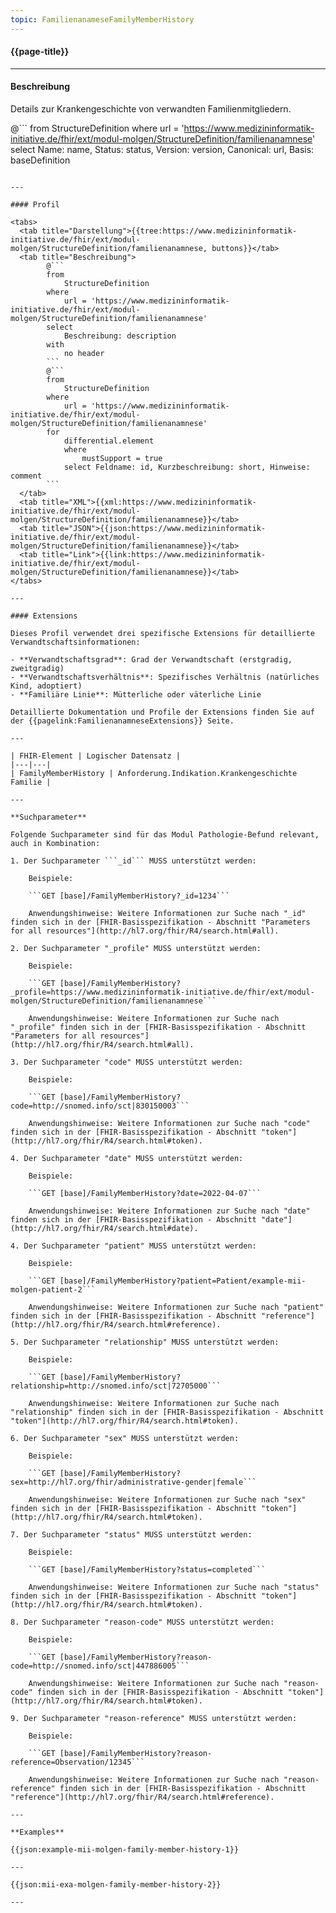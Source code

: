 ```yaml
---
topic: FamilienanameseFamilyMemberHistory
---
```


#### {{page-title}}

---

#### Beschreibung

Details zur Krankengeschichte von verwandten Familienmitgliedern.

@```
from 
    StructureDefinition 
where 
    url = 'https://www.medizininformatik-initiative.de/fhir/ext/modul-molgen/StructureDefinition/familienanamnese' 
select 
    Name: name, Status: status, Version: version, Canonical: url, Basis: baseDefinition
```

---

#### Profil

<tabs>
  <tab title="Darstellung">{{tree:https://www.medizininformatik-initiative.de/fhir/ext/modul-molgen/StructureDefinition/familienanamnese, buttons}}</tab>
  <tab title="Beschreibung">
        @```
        from
            StructureDefinition
        where
            url = 'https://www.medizininformatik-initiative.de/fhir/ext/modul-molgen/StructureDefinition/familienanamnese'
        select
            Beschreibung: description
        with
            no header
        ```
        @```
        from
            StructureDefinition
        where
            url = 'https://www.medizininformatik-initiative.de/fhir/ext/modul-molgen/StructureDefinition/familienanamnese'
        for
            differential.element
            where
                mustSupport = true
            select Feldname: id, Kurzbeschreibung: short, Hinweise: comment
        ```
  </tab>
  <tab title="XML">{{xml:https://www.medizininformatik-initiative.de/fhir/ext/modul-molgen/StructureDefinition/familienanamnese}}</tab>
  <tab title="JSON">{{json:https://www.medizininformatik-initiative.de/fhir/ext/modul-molgen/StructureDefinition/familienanamnese}}</tab>
  <tab title="Link">{{link:https://www.medizininformatik-initiative.de/fhir/ext/modul-molgen/StructureDefinition/familienanamnese}}</tab>
</tabs>

---

#### Extensions

Dieses Profil verwendet drei spezifische Extensions für detaillierte Verwandtschaftsinformationen:

- **Verwandtschaftsgrad**: Grad der Verwandtschaft (erstgradig, zweitgradig)
- **Verwandtschaftsverhältnis**: Spezifisches Verhältnis (natürliches Kind, adoptiert)
- **Familiäre Linie**: Mütterliche oder väterliche Linie

Detaillierte Dokumentation und Profile der Extensions finden Sie auf der {{pagelink:FamilienanamneseExtensions}} Seite.

---

| FHIR-Element | Logischer Datensatz |
|---|---|
| FamilyMemberHistory | Anforderung.Indikation.Krankengeschichte Familie |

--- 

**Suchparameter**

Folgende Suchparameter sind für das Modul Pathologie-Befund relevant, auch in Kombination:

1. Der Suchparameter ```_id``` MUSS unterstützt werden:

    Beispiele: 

    ```GET [base]/FamilyMemberHistory?_id=1234```

    Anwendungshinweise: Weitere Informationen zur Suche nach "_id" finden sich in der [FHIR-Basisspezifikation - Abschnitt "Parameters for all resources"](http://hl7.org/fhir/R4/search.html#all).

2. Der Suchparameter "_profile" MUSS unterstützt werden:

    Beispiele:
    
    ```GET [base]/FamilyMemberHistory?_profile=https://www.medizininformatik-initiative.de/fhir/ext/modul-molgen/StructureDefinition/familienanamnese```

    Anwendungshinweise: Weitere Informationen zur Suche nach "_profile" finden sich in der [FHIR-Basisspezifikation - Abschnitt "Parameters for all resources"](http://hl7.org/fhir/R4/search.html#all).

3. Der Suchparameter "code" MUSS unterstützt werden:

    Beispiele:

    ```GET [base]/FamilyMemberHistory?code=http://snomed.info/sct|830150003```

    Anwendungshinweise: Weitere Informationen zur Suche nach "code" finden sich in der [FHIR-Basisspezifikation - Abschnitt "token"](http://hl7.org/fhir/R4/search.html#token).

4. Der Suchparameter "date" MUSS unterstützt werden:

    Beispiele:

    ```GET [base]/FamilyMemberHistory?date=2022-04-07```

    Anwendungshinweise: Weitere Informationen zur Suche nach "date" finden sich in der [FHIR-Basisspezifikation - Abschnitt "date"](http://hl7.org/fhir/R4/search.html#date).

4. Der Suchparameter "patient" MUSS unterstützt werden:

    Beispiele:

    ```GET [base]/FamilyMemberHistory?patient=Patient/example-mii-molgen-patient-2```

    Anwendungshinweise: Weitere Informationen zur Suche nach "patient" finden sich in der [FHIR-Basisspezifikation - Abschnitt "reference"](http://hl7.org/fhir/R4/search.html#reference).

5. Der Suchparameter "relationship" MUSS unterstützt werden:

    Beispiele:

    ```GET [base]/FamilyMemberHistory?relationship=http://snomed.info/sct|72705000```

    Anwendungshinweise: Weitere Informationen zur Suche nach "relationship" finden sich in der [FHIR-Basisspezifikation - Abschnitt "token"](http://hl7.org/fhir/R4/search.html#token).

6. Der Suchparameter "sex" MUSS unterstützt werden:

    Beispiele:

    ```GET [base]/FamilyMemberHistory?sex=http://hl7.org/fhir/administrative-gender|female```

    Anwendungshinweise: Weitere Informationen zur Suche nach "sex" finden sich in der [FHIR-Basisspezifikation - Abschnitt "token"](http://hl7.org/fhir/R4/search.html#token).

7. Der Suchparameter "status" MUSS unterstützt werden:

    Beispiele:

    ```GET [base]/FamilyMemberHistory?status=completed```

    Anwendungshinweise: Weitere Informationen zur Suche nach "status" finden sich in der [FHIR-Basisspezifikation - Abschnitt "token"](http://hl7.org/fhir/R4/search.html#token).

8. Der Suchparameter "reason-code" MUSS unterstützt werden:

    Beispiele:

    ```GET [base]/FamilyMemberHistory?reason-code=http://snomed.info/sct|447886005```

    Anwendungshinweise: Weitere Informationen zur Suche nach "reason-code" finden sich in der [FHIR-Basisspezifikation - Abschnitt "token"](http://hl7.org/fhir/R4/search.html#token).

9. Der Suchparameter "reason-reference" MUSS unterstützt werden:

    Beispiele:

    ```GET [base]/FamilyMemberHistory?reason-reference=Observation/12345```

    Anwendungshinweise: Weitere Informationen zur Suche nach "reason-reference" finden sich in der [FHIR-Basisspezifikation - Abschnitt "reference"](http://hl7.org/fhir/R4/search.html#reference).

---

**Examples**

{{json:example-mii-molgen-family-member-history-1}} 

---

{{json:mii-exa-molgen-family-member-history-2}}  

---